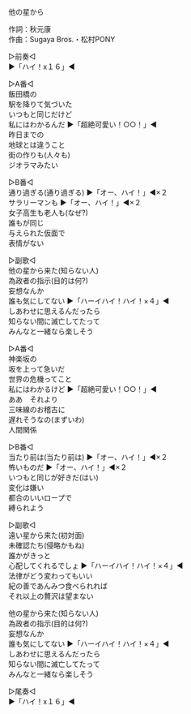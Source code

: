 他の星から  
  
作詞：秋元康  
作曲：Sugaya Bros.・松村PONY  
  
▷前奏◁  
▶「ハイ！x１６」◀   
  
▷A番◁  
飯田橋の  
駅を降りて気づいた  
いつもと同じだけど  
私にはわかるんだ ▶「超絶可愛い！○○！」◀   
昨日までの  
地球とは違うこと  
街の作りも(人々も)  
ジオラマみたい  
  
▷B番◁  
通り過ぎる(通り過ぎる) ▶「オー、ハイ！」◀×２   
サラリーマンも ▶「オー、ハイ！」◀×２   
女子高生も老人も(なぜ?)  
誰もが同じ  
与えられた仮面で  
表情がない  
  
▷副歌◁  
他の星から来た(知らない人)  
為政者の指示(目的は何?)  
妄想なんか  
誰も気にしてない ▶「ハーイハイ！ハイ！×４」◀   
しあわせに思えるんだったら  
知らない間に滅亡してたって  
みんなと一緒なら楽しそう  
  
▷A番◁  
神楽坂の  
坂を上って急いだ  
世界の危機ってこと  
私にはわかるけど ▶「超絶可愛い！○○！」◀   
ああ　それより  
三味線のお稽古に  
遅れそうなの(まずいわ)  
人間関係  
  
▷B番◁  
当たり前は(当たり前は) ▶「オー、ハイ！」◀×２   
怖いものだ ▶「オー、ハイ！」◀×２   
いつもと同じが好きだ(はい)  
変化は嫌い  
都合のいいロープで  
縛られよう  
  
▷副歌◁  
遠い星から来た(初対面)  
未確認たち(侵略かもね)  
誰かがきっと  
心配してくれるでしょ ▶「ハーイハイ！ハイ！×４」◀   
法律がどう変わってもいい  
紀の善であんみつ食べられれば  
それ以上の贅沢は望まない  
  
他の星から来た(知らない人)  
為政者の指示(目的は何?)  
妄想なんか  
誰も気にしてない ▶「ハーイハイ！ハイ！×４」◀   
しあわせに思えるんだったら  
知らない間に滅亡してたって  
みんなと一緒なら楽しそう  
  
▷尾奏◁  
▶「ハイ！x１６」◀   
